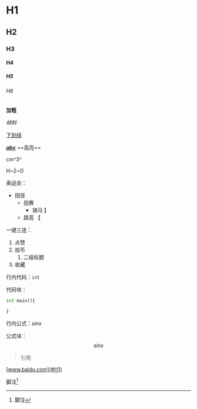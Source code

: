 # H1

## H2

### H3

#### H4

##### H5

###### H6

**加粗**

*倾斜*

<u>下划线</u>

***<u>abc</u>***
==高亮==

cm^3^

H~2~O

奥运会：

- 田径
  - 田赛 
    - 骑马 】
  - 跳高 【

一键三连：

1. 点赞
2. 投币
   1. 二级标题
3. 收藏



行内代码：`int`

代码块：

```python
int main(){
    
}
```



行内公式：$sinx$

公式块：
$$
sinx
$$

> 引用 

[www.baidu.com](#H1)

脚注[^1]







[^1]: 脚注 


